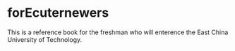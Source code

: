 # forEcuternewers
This is a reference book for the freshman who will enterence the East China University of Technology.
